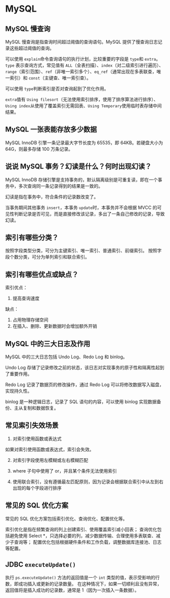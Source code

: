 # MySQL

## MySQL 慢查询

MySQL 慢查询是指查询时间超过阈值的查询语句。MySQL 提供了慢查询日志记录这些超过阈值的查询。

可以使用 `explain`命令查询语句的执行计划，比较重要的字段是 `type`和 `extra`。`type` 表示查询方式，常见值有 `ALL`（全表扫描）、`index`（对二级索引进行遍历）、`range`（索引范围）、`ref`（非唯一索引多个）、`eq_ref`（通常出现在多表联查，唯一索引）和 `const`（主键查、唯一索引查）。

可以使用 `type`判断索引是否对查询起到了优化作用。

`extra`值有 `Using filesort`（无法使用索引排序，使用了排序算法进行排序）、`Using index`从使用了覆盖索引无需回表、`Using Temporary`使用临时表存储中间结果。

## MySQL 一张表能存放多少数据

MySQL InnoDB 引擎一条记录最大字节长度为 65535，即 64KB。若硬盘大小为 64G，则最多存储 100 万条记录。

## 说说 MySQL 事务？幻读是什么？何时出现幻读？

MySQL InnoDB 存储引擎是支持事务的，默认隔离级别是可重复读，即在一个事务中，多次查询同一条记录得到的结果是一致的。

幻读是指在事务中，符合条件的记录数改变了。

当事务期间其他事务 `insert`，本事务 `update`时，本事务并不会根据 MVCC 的可见性判断记录是否可见，而是直接修改该记录，多出了一条自己修改的记录，导致幻读。

## 索引有哪些分类？

按照字段类型分类，可分为主键索引、唯一索引、普通索引、前缀索引。
按照字段个数分类，可分为单列索引和联合索引。

## 索引有哪些优点或缺点？

索引优点：

1. 提高查询速度

缺点：

1. 占用物理存储空间
2. 在插入、删除、更新数据时会增加额外开销

## MySQL 中的三大日志及作用

MySQL 中的三大日志包括 Undo Log、Redo Log 和 binlog。

Undo Log 存储了记录修改之前的状态，该日志对实现事务的原子性和隔离性起到了重要作用。

Redo Log 记录了数据页的修改操作，通过 Redo Log 可以将修改数据写入磁盘，实现持久性。

binlog 是一种逻辑日志，记录了 SQL 语句的内容，可以使用 binlog 实现数据备份、主从复制和数据恢复。

## 常见索引失效场景

1. 对索引使用函数或表达式

如果对索引使用函数或表达式，索引会失效。

2. 对索引字段使用左模糊或左右模糊匹配

3. where 子句中使用了 or，并且某个条件无法使用索引

4. 使用联合索引，没有遵循最左匹配原则，因为记录会根据联合索引中从左到右出现的每个字段进行排序

## 常见的 SQL 优化方案

常见的 SQL 优化方案包括索引优化、查询优化、配置优化等。

索引优化是指在频繁查询的列上创建索引、使用覆盖索引减小回表；
查询优化包括避免使用 Select *，只选择必要的列，减少数据传输、合理使用多表联查、减少子查询等；
配置优化包括根据硬件条件和工作负载，调整数据库连接池、日志等配置。

## JDBC `executeUpdate()`
执行 `ps.executeUpdate()` 方法的返回值是一个 `int` 类型的值，表示受影响的行数，即成功插入或更新的记录数量。
在这种情况下，如果一切顺利且没有异常，返回值将是插入成功的记录数，通常是 1（因为一次插入一条数据）。 
